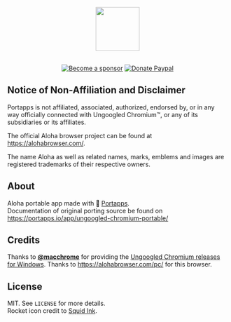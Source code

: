<p align="center"><img width="100" src="https://github.com/adeii/supermium/blob/aloha/res/papp.png"></a></p>

<p align="center">
  <br /><a href="https://github.com/sponsors/crazy-max"><img src="https://img.shields.io/badge/sponsor-crazy--max-181717.svg?logo=github&style=flat-square" alt="Become a sponsor"></a>
  <a href="https://www.paypal.me/crazyws"><img src="https://img.shields.io/badge/donate-paypal-00457c.svg?logo=paypal&style=flat-square" alt="Donate Paypal"></a>
</p>

## Notice of Non-Affiliation and Disclaimer

Portapps is not affiliated, associated, authorized, endorsed by, or in any way officially connected with Ungoogled Chromium™, or any of its subsidiaries or its affiliates.

The official Aloha browser project can be found at https://alohabrowser.com/.

The name Aloha as well as related names, marks, emblems and images are registered trademarks of their respective owners.

## About

Aloha portable app made with 🚀 [Portapps](https://github.com/portapps).<br />
Documentation of original porting source be found on https://portapps.io/app/ungoogled-chromium-portable/

## Credits

Thanks to [**@macchrome**](https://github.com/macchrome) for providing the [Ungoogled Chromium releases for Windows](https://github.com/macchrome/winchrome/releases).
Thanks to https://alohabrowser.com/pc/ for this browser.

## License

MIT. See `LICENSE` for more details.<br />
Rocket icon credit to [Squid Ink](http://thesquid.ink).
